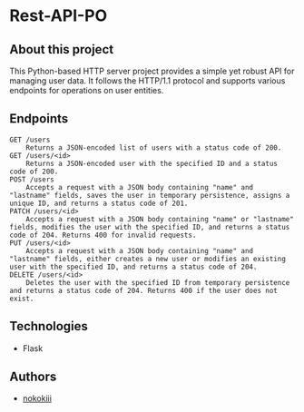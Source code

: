 # Rest-API-PO

## About this project
This Python-based HTTP server project provides a simple yet robust API for managing user data. It follows the HTTP/1.1 protocol and supports various endpoints for operations on user entities.

## Endpoints
    GET /users
        Returns a JSON-encoded list of users with a status code of 200.
    GET /users/<id>
        Returns a JSON-encoded user with the specified ID and a status code of 200.
    POST /users
        Accepts a request with a JSON body containing "name" and "lastname" fields, saves the user in temporary persistence, assigns a unique ID, and returns a status code of 201.
    PATCH /users/<id>
        Accepts a request with a JSON body containing "name" or "lastname" fields, modifies the user with the specified ID, and returns a status code of 204. Returns 400 for invalid requests.
    PUT /users/<id>
        Accepts a request with a JSON body containing "name" and "lastname" fields, either creates a new user or modifies an existing user with the specified ID, and returns a status code of 204.
    DELETE /users/<id>
        Deletes the user with the specified ID from temporary persistence and returns a status code of 204. Returns 400 if the user does not exist.
## Technologies
- Flask

## Authors
- [nokokiii](github.com/nokokiii)


